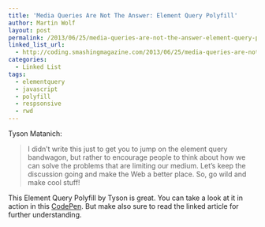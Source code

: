 ```yaml
---
title: 'Media Queries Are Not The Answer: Element Query Polyfill'
author: Martin Wolf
layout: post
permalink: /2013/06/25/media-queries-are-not-the-answer-element-query-polyfill/
linked_list_url:
  - http://coding.smashingmagazine.com/2013/06/25/media-queries-are-not-the-answer-element-query-polyfill/
categories:
  - Linked List
tags:
  - elementquery
  - javascript
  - polyfill
  - respsonsive
  - rwd
---
```

<p class="linked-list-quote-author">
  Tyson Matanich:
</p>

> I didn’t write this just to get you to jump on the element query bandwagon, but rather to encourage people to think about how we can solve the problems that are limiting our medium. Let’s keep the discussion going and make the Web a better place. So, go wild and make cool stuff!

This Element Query Polyfill by Tyson is great. You can take a look at it in action in this [CodePen][1]. But make also sure to read the linked article for further understanding.

 [1]: http://codepen.io/tysonmatanich/pen/wramd